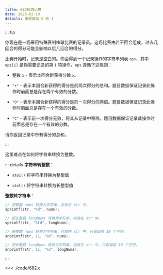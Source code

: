 ```yaml
---
title: 682棒球比赛
date: 2025-02-10
details: 编程基础 0 到 1
---
```


::: tip

你现在是一场采用特殊赛制棒球比赛的记录员。这场比赛由若干回合组成，过去几回合的得分可能会影响以后几回合的得分。

比赛开始时，记录是空白的。你会得到一个记录操作的字符串列表 `ops`，其中 `ops[i]` 是你需要记录的第 `i` 项操作，`ops` 遵循下述规则：

- 整数 `x` - 表示本回合新获得分数 `x`。

- `"+"` - 表示本回合新获得的得分是前两次得分的总和。题目数据保证记录此操作时前面总是存在两个有效的分数。

- `"D"` - 表示本回合新获得的得分是前一次得分的两倍。题目数据保证记录此操作时前面总是存在一个有效的分数。

- `"C"` - 表示前一次得分无效，将其从记录中移除。题目数据保证记录此操作时前面总是存在一个有效的分数。

请你返回记录中所有得分的总和。

:::

这里难点在如何将字符串转换为整数。

::: details
**字符串转整数**：

- `atoi()`  将字符串转换为整型值

- `atol()`  将字符串转换为长整型值

**整数转字符串**：

```c
// 把整数 nums 转换为字符串，存放在 str 中。
sprintf(str, "%d", nums);

// 把长整数 longNums 转换为字符串，存放在 str 中。
sprintf(str, "%ld", longNums);

// 把整数 nums 转换为字符串，存放在 str 中，只保留前 10 个字符。
snprintf(str, 11, "%d", nums);

// 把长整数 longNums 转换为字符串，存放在 str 中，只保留前 10 个字符。
snprintf(str, 11, "%d", longNums);

```

:::

<<< ./code/682.c

